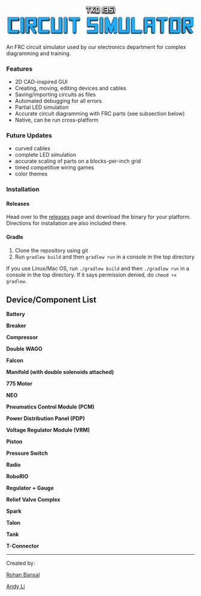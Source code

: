 ![TKO Circuit Simulator](https://github.com/MittyRobotics/tko-electronics-sim/blob/master/core/assets/img/logo/circuitsim.png)
---

An FRC circuit simulator used by our electronics department for complex diagramming and training.


### Features

- 2D CAD-inspired GUI
- Creating, moving, editing devices and cables
- Saving/importing circuits as files
- Automated debugging for all errors
- Partial LED simulation
- Accurate circuit diagramming with FRC parts (see subsection below)
- Native, can be run cross-platform

### Future Updates


- curved cables
- complete LED simulation
- accurate scaling of parts on a blocks-per-inch grid
- timed competitive wiring games
- color themes

### Installation

#### Releases

Head over to the [releases](https://github.com/MittyRobotics/tko-electronics-sim/releases) page and download the binary for your platform. Directions for installation are also included there.

#### Gradle

1. Clone the repository using git
2. Run `gradlew build` and then `gradlew run` in a console in the top directory

If you use Linux/Mac OS, run `./gradlew build` and then `./gradlew run` in a console in the top directory. If it says permission denied, do `chmod +x gradlew`.


## Device/Component List

**Battery**

**Breaker**

**Compressor**

**Double WAGO**

**Falcon**

**Manifold (with double solenoids attached)**

**775 Motor**

**NEO**

**Pneumatics Control Module (PCM)**

**Power Distribution Panel (PDP)**

**Voltage Regulator Module (VRM)**

**Piston**

**Pressure Switch**

**Radio**

**RoboRIO**

**Regulator + Gauge**

**Relief Valve Complex**

**Spark**

**Talon**

**Tank**

**T-Connector**

---
Created by: 

[Rohan Bansal](https://github.com/Rohan-Bansal)

[Andy Li](https://github.com/AndyLi23)
